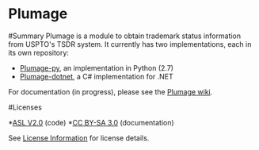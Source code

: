 Plumage
=======
#Summary
Plumage is a module to obtain trademark status information from USPTO's TSDR system.  It currently has two implementations, each in its own repository:
* [Plumage-py](https://github.com/codingatty/Plumage-py), an implementation in Python (2.7)
* [Plumage-dotnet](https://github.com/codingatty/Plumage-dotnet), a C# implementation for .NET

For documentation (in progress), please see the [Plumage wiki](https://github.com/codingatty/Plumage/wiki).

#Licenses

*[ASL V2.0](http://www.apache.org/licenses/LICENSE-2.0) (code)
*[CC BY-SA 3.0](http://creativecommons.org/licenses/by-sa/3.0/) (documentation)

See [License Information](https://github.com/codingatty/Plumage/wiki/License-Information) for license details.



